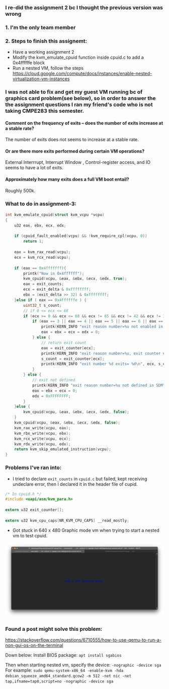 ### I re-did the assignment 2 bc I thought the previous version was wrong

### 1. I'm the only team member

### 2. Steps to finish this assignemt:
- Have a working assignment 2
- Modify the kvm_emulate_cpuid function inside cpuid.c to add a 0x4ffffffe block
- Run a nested VM, follow the steps https://cloud.google.com/compute/docs/instances/enable-nested-virtualization-vm-instances

### I was not able to fix and get my guest VM running bc of graphics card problem(see below), so in order to answer the the assignment questions I ran my friend's code who is not taking CMPE283 this semester.

#### Comment on the frequency of exits – does the number of exits increase at a stable rate?

The number of exits does not seems to increase at a stable rate. 

#### Or are there more exits performed during certain VM operations?

External Interrrupt, Interrupt Window , Control-register access, and IO seems to have a lot of exits.

#### Approximately how many exits does a full VM boot entail?

Roughly 500k.







### What to do in assignment-3:

```c
int kvm_emulate_cpuid(struct kvm_vcpu *vcpu)
{
	u32 eax, ebx, ecx, edx;

	if (cpuid_fault_enabled(vcpu) && !kvm_require_cpl(vcpu, 0))
		return 1;

	eax = kvm_rax_read(vcpu);
	ecx = kvm_rcx_read(vcpu);
	
	if (eax == 0x4fffffff){
		printk("Now in 0x4ffffff");
		kvm_cpuid(vcpu, &eax, &ebx, &ecx, &edx, true);
		eax = exit_counts;
		ecx = exit_delta & 0xffffffff;
		ebx = (exit_delta >> 32) & 0xffffffff;
	}else if ( eax == 0x4ffffffe ) {
		uint32_t s_count;
		// if 0 <= ecx <= 68
		if (ecx >= 0 && ecx <= 68 && ecx != 65 && ecx != 42 && ecx != 38 && ecx != 35){
			if (eax == 3 || eax == 4 || eax == 5 || eax == 6 || eax == 16 || eax == 11 || eax == 17 || eax == 16 || eax == 33 || eax == 34 || eax == 51 || eax == 54 || eax == 63 || eax == 64 || eax == 66 || eax == 67 || eax == 68 ) {
				printk(KERN_INFO "exit reason number=%u not enabled in KVM", ecx);
				eax = ebx = ecx = edx = 0;
			} else {
				// return exit count
				eax = exit_counter[ecx];
				printk(KERN_INFO "exit reason number=%u, exit counter eax=%u", ecx, eax);
				s_count = exit_counter[ecx];
				printk(KERN_INFO "exit number %d exits= %d\n", ecx, s_count);
			}
		} else {
			// exit not defined
			printk(KERN_INFO "exit reason number=%u not defined in SDM", ecx);
			eax = ebx = ecx = 0;
			edx = 0xFFFFFFFF;
		}
	}else {
		kvm_cpuid(vcpu, &eax, &ebx, &ecx, &edx, false);
	}
	kvm_cpuid(vcpu, &eax, &ebx, &ecx, &edx, false);
	kvm_rax_write(vcpu, eax);
	kvm_rbx_write(vcpu, ebx);
	kvm_rcx_write(vcpu, ecx);
	kvm_rdx_write(vcpu, edx);
	return kvm_skip_emulated_instruction(vcpu);
}
```



### Problems I've ran into:

-   I tried to declare `exit_counts` in `cpuid.c` but failed, kept receiving undeclare error, then I declared it in the header file of cupid.

```c
/* In cpuid.h */
#include <uapi/asm/kvm_para.h>

extern u32 exit_counter[];

extern u32 kvm_cpu_caps[NR_KVM_CPU_CAPS] __read_mostly;

```
-   Got stuck in 640 x 480 Graphic mode vm when trying to start a nested vm to test cpuid.

![Screen Shot 2021-05-10 at 10.00.13 AM](./error.png)


### Found a post might solve this problem:
https://stackoverflow.com/questions/6710555/how-to-use-qemu-to-run-a-non-gui-os-on-the-terminal

Down below:
Install BIOS package:
` apt install sgabios  `

Then when starting nested vm, specify the device:
`-nographic -device sga`
For example:
`sudo qemu-system-x86_64 -enable-kvm -hda debian_squeeze_amd64_standard.qcow2 -m 512 -net nic -net tap,ifname=tap0,script=no -nographic -device sga`

